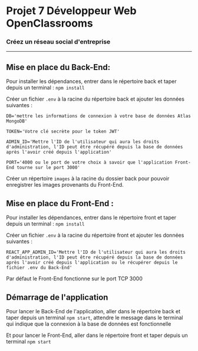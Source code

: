 # Projet 7 Développeur Web OpenClassrooms

### Créez un réseau social d'entreprise
- - - -
## Mise en place du Back-End:

Pour installer les dépendances, entrer dans le répertoire back et taper depuis un terminal : `npm install`

Créer un fichier `.env` à la racine du répertoire back et ajouter les données suivantes :

`DB='mettre les informations de connexion à votre base de données Atlas MongoDB'`

`TOKEN='Votre clé secrète pour le token JWT'`

`ADMIN_ID='Mettre l'ID de l'utilisateur qui aura les droits d'administration, l'ID peut être récupéré depuis la base de données après l'avoir créé depuis l'application'`

`PORT='4000 ou le port de votre choix à savoir que l'application Front-End tourne sur le port 3000'`

Créer un répertoire `images` à la racine du dossier back pour pouvoir enregistrer les images provenants du Front-End.

## Mise en place du Front-End :

Pour installer les dépendances, entrer dans le répertoire front et taper depuis un terminal : `npm install`

Créer un fichier `.env` à la racine du répertoire front et ajouter les données suivantes :

`REACT_APP_ADMIN_ID='Mettre l'ID de l'utilisateur qui aura les droits d'administration, l'ID peut être récupéré depuis la base de données après l'avoir créé depuis l'application ou le récupérer depuis le fichier .env du Back-End'`

Par défaut le Front-End fonctionne sur le port TCP 3000

## Démarrage de l'application

Pour lancer le Back-End de l'application, aller dans le répertoire back et taper depuis un terminal `npm start`, attendre le message dans le terminal qui indique que la connexion à la base de données est fonctionnelle

Et pour lancer le Front-End, aller dans le répertoire front et taper depuis un terminal `npm start`
